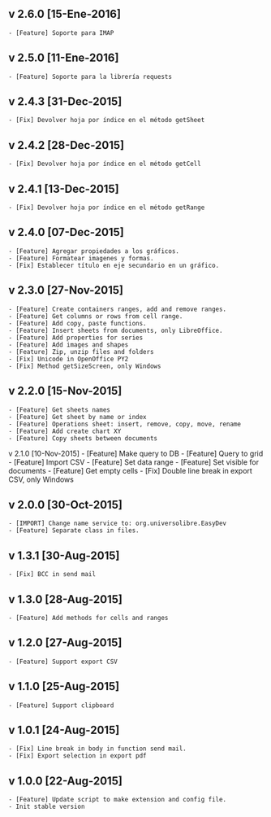 v 2.6.0 [15-Ene-2016]
---------------------
    - [Feature] Soporte para IMAP

v 2.5.0 [11-Ene-2016]
---------------------
    - [Feature] Soporte para la librería requests

v 2.4.3 [31-Dec-2015]
---------------------
    - [Fix] Devolver hoja por índice en el método getSheet

v 2.4.2 [28-Dec-2015]
---------------------
    - [Fix] Devolver hoja por índice en el método getCell

v 2.4.1 [13-Dec-2015]
---------------------
    - [Fix] Devolver hoja por índice en el método getRange

v 2.4.0 [07-Dec-2015]
---------------------
    - [Feature] Agregar propiedades a los gráficos.
    - [Feature] Formatear imagenes y formas.
    - [Fix] Establecer título en eje secundario en un gráfico.

v 2.3.0 [27-Nov-2015]
---------------------
    - [Feature] Create containers ranges, add and remove ranges.
    - [Feature] Get columns or rows from cell range.
    - [Feature] Add copy, paste functions.
    - [Feature] Insert sheets from documents, only LibreOffice.
    - [Feature] Add properties for series
    - [Feature] Add images and shapes
    - [Feature] Zip, unzip files and folders
    - [Fix] Unicode in OpenOffice PY2
    - [Fix] Method getSizeScreen, only Windows

v 2.2.0 [15-Nov-2015]
---------------------
    - [Feature] Get sheets names
    - [Feature] Get sheet by name or index
    - [Feature] Operations sheet: insert, remove, copy, move, rename
    - [Feature] Add create chart XY
    - [Feature] Copy sheets between documents

v 2.1.0 [10-Nov-2015]
    - [Feature] Make query to DB
    - [Feature] Query to grid
    - [Feature] Import CSV
    - [Feature] Set data range
    - [Feature] Set visible for documents
    - [Feature] Get empty cells
    - [Fix] Double line break in export CSV, only Windows

v 2.0.0 [30-Oct-2015]
---------------------
    - [IMPORT] Change name service to: org.universolibre.EasyDev
    - [Feature] Separate class in files.

v 1.3.1 [30-Aug-2015]
---------------------
    - [Fix] BCC in send mail

v 1.3.0 [28-Aug-2015]
---------------------
    - [Feature] Add methods for cells and ranges

v 1.2.0 [27-Aug-2015]
---------------------
    - [Feature] Support export CSV

v 1.1.0 [25-Aug-2015]
---------------------
    - [Feature] Support clipboard

v 1.0.1 [24-Aug-2015]
---------------------
    - [Fix] Line break in body in function send mail.
    - [Fix] Export selection in export pdf

v 1.0.0 [22-Aug-2015]
---------------------
    - [Feature] Update script to make extension and config file.
    - Init stable version
